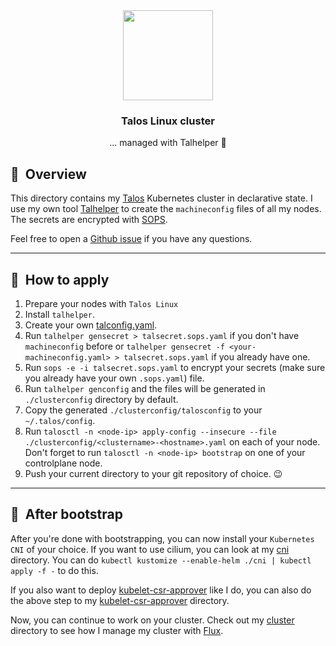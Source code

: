 <div align="center">

<img src="https://raw.githubusercontent.com/siderolabs/talos/main/website/assets/icons/logo.svg" align="center" width="144px"/>

### Talos Linux cluster

... managed with Talhelper :robot:

</div>

## :book:&nbsp; Overview

This directory contains my [Talos](https://www.talos.dev/) Kubernetes cluster in declarative state.
I use my own tool [Talhelper](https://github.com/budimanjojo/talhelper) to create the `machineconfig` files of all my nodes.
The secrets are encrypted with [SOPS](https://toolkit.fluxcd.io/guides/mozilla-sops/).

Feel free to open a [Github issue](https://github.com/budimanjojo/home-cluster/issues/new/choose) if you have any questions.

---

## :scroll:&nbsp; How to apply

1. Prepare your nodes with `Talos Linux`
2. Install `talhelper`.
3. Create your own [talconfig.yaml](https://github.com/budimanjojo/home-cluster/blob/main/talos/talconfig.yaml).
4. Run `talhelper gensecret > talsecret.sops.yaml` if you don't have `machineconfig` before or `talhelper gensecret -f <your-machineconfig.yaml> > talsecret.sops.yaml` if you already have one.
5. Run `sops -e -i talsecret.sops.yaml` to encrypt your secrets (make sure you already have your own `.sops.yaml`) file.
6. Run `talhelper genconfig` and the files will be generated in `./clusterconfig` directory by default.
7. Copy the generated `./clusterconfig/talosconfig` to your `~/.talos/config`.
8. Run `talosctl -n <node-ip> apply-config --insecure --file ./clusterconfig/<clustername>-<hostname>.yaml` on each of your node. Don't forget to run `talosctl -n <node-ip> bootstrap` on one of your controlplane node.
9. Push your current directory to your git repository of choice. :wink:

---

## :memo:&nbsp; After bootstrap

After you're done with bootstrapping, you can now install your `Kubernetes CNI` of your choice.
If you want to use cilium, you can look at my [cni](./cni) directory.
You can do `kubectl kustomize --enable-helm ./cni | kubectl apply -f -` to do this.

If you also want to deploy [kubelet-csr-approver](https://github.com/postfinance/kubelet-csr-approver) like I do, you can also do the above step to my [kubelet-csr-approver](./kubelet-csr-approver) directory.

Now, you can continue to work on your cluster.
Check out my [cluster](../cluster) directory to see how I manage my cluster with [Flux](https://github.com/fluxcd/flux2).
